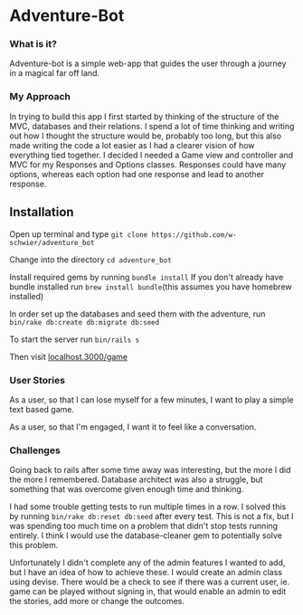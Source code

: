 # Adventure-Bot

### What is it?

Adventure-bot is a simple web-app that guides the user through a journey in a magical far off land.

### My Approach

In trying to build this app I first started by thinking of the structure of the MVC, databases and their relations.
I spend a lot of time thinking and writing out how I thought the structure would be, probably too long, but this also made writing the code a lot easier as I had a clearer vision of how everything tied together.
I decided I needed a Game view and controller and MVC for my Responses and Options classes.
Responses could have many options, whereas each option had one response and lead to another response.

## Installation

Open up terminal and type ```git clone https://github.com/w-schwier/adventure_bot```

Change into the directory ```cd adventure_bot```

Install required gems by running ```bundle install``` If you don't already have bundle installed run ```brew install bundle```(this assumes you have homebrew installed)

In order set up the databases and seed them with the adventure, run ```bin/rake db:create db:migrate db:seed```

To start the server run ```bin/rails s```

Then visit [localhost.3000/game](http://localhost.3000/game)


### User Stories

As a user, so that I can lose myself for a few minutes, I want to play a simple text based game.

As a user, so that I'm engaged, I want it to feel like a conversation.

### Challenges

Going back to rails after some time away was interesting, but the more I did the more I remembered. Database architect was also a struggle, but something that was overcome given enough time and thinking.

I had some trouble getting tests to run multiple times in a row. I solved this by running ```bin/rake db:reset db:seed``` after every test. This is not a fix, but I was spending too much time on a problem that didn't stop tests running entirely. I think I would use the database-cleaner gem to potentially solve this problem.

Unfortunately I didn't complete any of the admin features I wanted to add, but I have an idea of how to achieve these.
I would create an admin class using devise. There would be a check to see if there was a current user, ie. game can be played without signing in, that would enable an admin to edit the stories, add more or change the outcomes.
